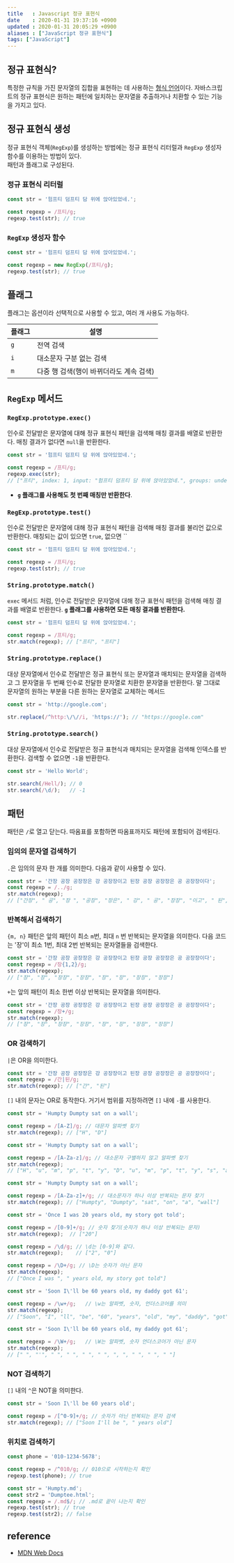 ```yaml
---
title   : Javascript 정규 표현식
date    : 2020-01-31 19:37:16 +0900
updated : 2020-01-31 20:05:29 +0900
aliases : ["JavaScript 정규 표현식"]
tags: ["JavaScript"]
---
```

## 정규 표현식?
특정한 규칙을 가진 문자열의 집합을 표현하는 데 사용하는 [형식 언어](https://ko.wikipedia.org/wiki/%ED%98%95%EC%8B%9D_%EC%96%B8%EC%96%B4 "형식 언어")이다.
자바스크립트의 정규 표현식은 원하는 패턴에 일치하는 문자열을 추출하거나 치환할 수 있는 기능을 가지고 있다.  

## 정규 표현식 생성 
정규 표현식 객체(`RegExp`)를 생성하는 방법에는 정규 표현식 리터럴과 `RegExp` 생성자 함수를 이용하는 방법이 있다.  
패턴과 플래그로 구성된다.
### 정규 표현식 리터럴
```javascript
const str = '험프티 덤프티 담 위에 앉아있었네.';

const regexp = /프티/g;
regexp.test(str); // true
```

### `RegExp` 생성자 함수
```javascript
const str = '험프티 덤프티 담 위에 앉아있었네.';

const regexp = new RegExp(/프티/g);
regexp.test(str); // true
```

## 플래그
플래그는 옵션이라 선택적으로 사용할 수 있고, 여러 개 사용도 가능하다.   

| 플래그 | 설명 |  
| --- | --- |
|  `g`  | 전역 검색 |
| `i`  | 대소문자 구분 없는 검색  |
|  `m`  | 다중 행 검색(행이 바뀌더라도 계속 검색) |

## `RegExp` 메서드  

### `RegExp.prototype.exec()`
인수로 전달받은 문자열에 대해 정규 표현식 패턴을 검색해 매칭 결과를 배열로 반환한다. 매칭 결과가 없다면 `null`을 반환한다.
```javascript
const str = '험프티 덤프티 담 위에 앉아있었네.';

const regexp = /프티/g;
regexp.exec(str); 
// ["프티", index: 1, input: "험프티 덤프티 담 위에 앉아있었네.", groups: undefined]
```
- **`g` 플래그를 사용해도 첫 번째 매칭만 반환한다**.  


### `RegExp.prototype.test()`
인수로 전달받은 문자열에 대해 정규 표현식 패턴을 검색해 매칭 결과를 불리언 값으로 반환한다. 매칭되는 값이 있으면 `true`, 없으면 ``
```javascript
const str = '험프티 덤프티 담 위에 앉아있었네.';

const regexp = /프티/g;
regexp.test(str); // true
```

### `String.prototype.match()`
`exec` 메서드 처럼, 인수로 전달받은 문자열에 대해 정규 표현식 패턴을 검색해 매칭 결과를 배열로 반환한다. **`g` 플래그를 사용하면 모든 매칭 결과를 반환한다.**
```javascript
const str = '험프티 덤프티 담 위에 앉아있었네.';

const regexp = /프티/g;
str.match(regexp); // ["프티", "프티"]
```

### `String.prototype.replace()`
대상 문자열에서 인수로 전달받은 정규 표현식 또는 문자열과 매치되는 문자열을 검색하고 그 문자열을 두 번째 인수로 전달한 문자열로 치환한 문자열을 반환한다. 말 그대로 문자열의 원하는 부분을 다른 원하는 문자열로 교체하는 메서드
```javascript
const str = 'http://google.com';

str.replace(/^http:\/\//i, 'https://'); // "https://google.com"
```

### `String.prototype.search()`
대상 문자열에서 인수로 전달받은 정규 표현식과 매치되는 문자열을 검색해 인덱스를 반환한다. 검색할 수 없으면 `-1`을 반환한다.  
```javascript
const str = 'Hello World';

str.search(/Hell/); // 0
str.search(/\d/);   // -1
```

## 패턴
패턴은 `/`로 열고 닫는다. 따옴표를 포함하면 따옴표까지도 패턴에 포함되어 검색된다.  
### 임의의 문자열 검색하기
`.`은 임의의 문자 한 개를 의미한다. 다음과 같이 사용할 수 있다.
```javascript
const str = '간장 공장 공장장은 강 공장장이고 된장 공장 공장장은 공 공장장이다';
const regexp = /../g;
str.match(regexp); 
// ["간장", " 공", "장 ", "공장", "장은", " 강", " 공", "장장", "이고", " 된", "장 ", "공장", " 공", "장장", "은 ", "공 ", "공장", "장이"]
```
### 반복해서 검색하기
`{m, n}` 패턴은 앞의 패턴이 최소 `m`번, 최대 `n` 번 반복되는 문자열을 의미한다. 다음 코드는 '장'이 최소 1번, 최대 2번 반복되는 문자열들을 검색한다.  
```javascript
const str = '간장 공장 공장장은 강 공장장이고 된장 공장 공장장은 공 공장장이다';
const regexp = /장{1,2}/g;
str.match(regexp); 
// ["장", "장", "장장", "장장", "장", "장", "장장", "장장"]
```
`+`는 앞의 패턴이 최소 한번 이상 반복되는 문자열을 의미한다.  
```javascript
const str = '간장 공장 공장장은 강 공장장이고 된장 공장 공장장은 공 공장장이다';
const regexp = /장+/g;
str.match(regexp);
// ["장", "장", "장장", "장장", "장", "장", "장장", "장장"]
```

### OR 검색하기  
`|`은 OR을 의미한다.  
```javascript
const str = '간장 공장 공장장은 강 공장장이고 된장 공장 공장장은 공 공장장이다';
const regexp = /간|된/g;
str.match(regexp); // ["간", "된"]
```
`[]` 내의 문자는 OR로 동작한다. 거기서 범위를 지정하려면 `[]` 내에 `-`를 사용한다. 
```javascript
const str = 'Humpty Dumpty sat on a wall';

const regexp = /[A-Z]/g; // 대문자 알파벳 찾기 
str.match(regexp); // ["H", "D"]
```

```javascript
const str = 'Humpty Dumpty sat on a wall';

const regexp = /[A-Za-z]/g; // 대소문자 구별하지 않고 알파벳 찾기 
str.match(regexp);
// ["H", "u", "m", "p", "t", "y", "D", "u", "m", "p", "t", "y", "s", "a", "t", "o", "n", "a", "w", "a", "l", "l"]
```

```javascript
const str = 'Humpty Dumpty sat on a wall';

const regexp = /[A-Za-z]+/g; // 대소문자가 하나 이상 반복되는 문자 찾기  
str.match(regexp); // ["Humpty", "Dumpty", "sat", "on", "a", "wall"]
```

```javascript
const str = 'Once I was 20 years old, my story got told';

const regexp = /[0-9]+/g; // 숫자 찾기(숫자가 하나 이상 반복되는 문자)
str.match(regexp);  // ["20"]

const regexp = /\d/g; // \d는 [0-9]와 같다.
str.match(regexp);    // ["2", "0"]

const regexp = /\D+/g; // \D는 숫자가 아닌 문자
str.match(regexp); 
// ["Once I was ", " years old, my story got told"]
```

```javascript
const str = 'Soon I\'ll be 60 years old, my daddy got 61';

const regexp = /\w+/g;   // \w는 알파벳, 숫자, 언더스코어를 의미
str.match(regexp); 
// ["Soon", "I", "ll", "be", "60", "years", "old", "my", "daddy", "got", "61"]
```

```javascript
const str = 'Soon I\'ll be 60 years old, my daddy got 61';

const regexp = /\W+/g;   // \W는 알파벳, 숫자 언더스코어가 아닌 문자
str.match(regexp); 
// [" ", "'", " ", " ", " ", " ", ", ", " ", " ", " "]
```

### NOT 검색하기  
`[]` 내의 `^`은 NOT을 의미한다.  
```javascript 
const str = 'Soon I\'ll be 60 years old';

const regexp = /[^0-9]+/g; // 숫자가 아닌 반복되는 문자 검색
str.match(regexp); // ["Soon I'll be ", " years old"]
```

### 위치로 검색하기  
```javascript
const phone = '010-1234-5678';

const regexp = /^010/g; // 010으로 시작하는지 확인
regexp.test(phone); // true
```

```javascript
const str = 'Humpty.md';
const str2 = 'Dumptee.html';
const regexp = /.md$/; // .md로 끝이 나는지 확인 
regexp.test(str); // true 
regexp.test(str2); // false
```

## reference
- [MDN Web Docs](https://developer.mozilla.org/ko/docs/Web/JavaScript/Guide/Regular_Expressions)